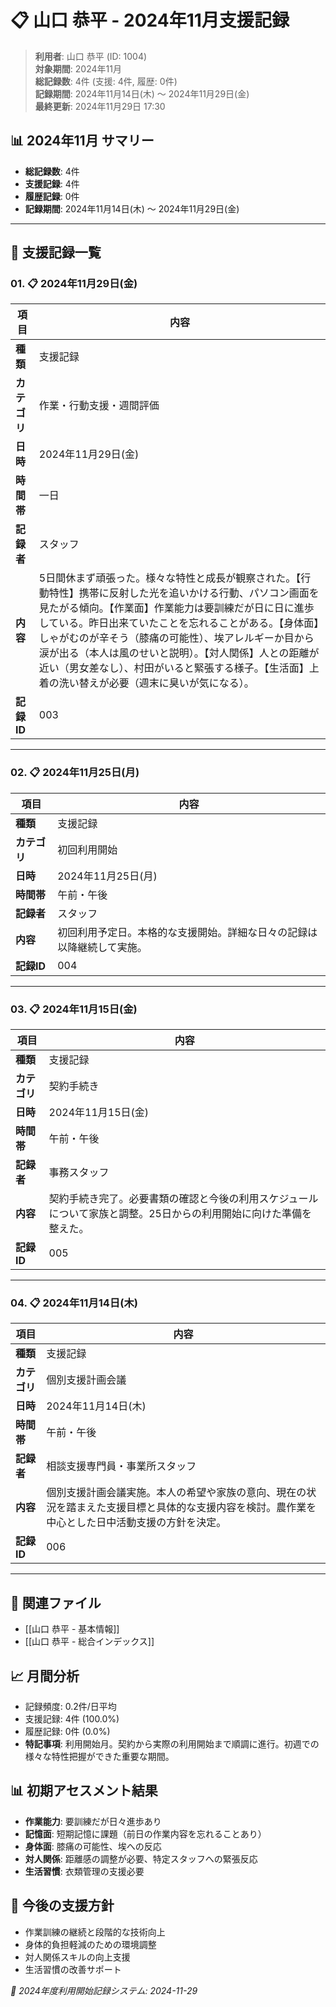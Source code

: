 # 📋 山口 恭平 - 2024年11月支援記録

> **利用者**: 山口 恭平 (ID: 1004)  
> **対象期間**: 2024年11月  
> **総記録数**: 4件 (支援: 4件, 履歴: 0件)  
> **記録期間**: 2024年11月14日(木) ～ 2024年11月29日(金)  
> **最終更新**: 2024年11月29日 17:30

## 📊 2024年11月 サマリー
- **総記録数**: 4件
- **支援記録**: 4件
- **履歴記録**: 0件
- **記録期間**: 2024年11月14日(木) ～ 2024年11月29日(金)

---

## 📝 支援記録一覧

### 01. 📋 2024年11月29日(金) 

| 項目 | 内容 |
|------|------|
| **種類** | 支援記録 |
| **カテゴリ** | 作業・行動支援・週間評価 |
| **日時** | 2024年11月29日(金) |
| **時間帯** | 一日 |
| **記録者** | スタッフ |
| **内容** | 5日間休まず頑張った。様々な特性と成長が観察された。【行動特性】携帯に反射した光を追いかける行動、パソコン画面を見たがる傾向。【作業面】作業能力は要訓練だが日に日に進歩している。昨日出来ていたことを忘れることがある。【身体面】しゃがむのが辛そう（膝痛の可能性）、埃アレルギーか目から涙が出る（本人は風のせいと説明）。【対人関係】人との距離が近い（男女差なし）、村田がいると緊張する様子。【生活面】上着の洗い替えが必要（週末に臭いが気になる）。 |
| **記録ID** | 003 |

---

### 02. 📋 2024年11月25日(月) 

| 項目 | 内容 |
|------|------|
| **種類** | 支援記録 |
| **カテゴリ** | 初回利用開始 |
| **日時** | 2024年11月25日(月) |
| **時間帯** | 午前・午後 |
| **記録者** | スタッフ |
| **内容** | 初回利用予定日。本格的な支援開始。詳細な日々の記録は以降継続して実施。 |
| **記録ID** | 004 |

---

### 03. 📋 2024年11月15日(金) 

| 項目 | 内容 |
|------|------|
| **種類** | 支援記録 |
| **カテゴリ** | 契約手続き |
| **日時** | 2024年11月15日(金) |
| **時間帯** | 午前・午後 |
| **記録者** | 事務スタッフ |
| **内容** | 契約手続き完了。必要書類の確認と今後の利用スケジュールについて家族と調整。25日からの利用開始に向けた準備を整えた。 |
| **記録ID** | 005 |

---

### 04. 📋 2024年11月14日(木) 

| 項目 | 内容 |
|------|------|
| **種類** | 支援記録 |
| **カテゴリ** | 個別支援計画会議 |
| **日時** | 2024年11月14日(木) |
| **時間帯** | 午前・午後 |
| **記録者** | 相談支援専門員・事業所スタッフ |
| **内容** | 個別支援計画会議実施。本人の希望や家族の意向、現在の状況を踏まえた支援目標と具体的な支援内容を検討。農作業を中心とした日中活動支援の方針を決定。 |
| **記録ID** | 006 |

---

## 🔗 関連ファイル
- [[山口 恭平 - 基本情報]]
- [[山口 恭平 - 総合インデックス]]

## 📈 月間分析
- 記録頻度: 0.2件/日平均
- 支援記録: 4件 (100.0%)
- 履歴記録: 0件 (0.0%)
- **特記事項**: 利用開始月。契約から実際の利用開始まで順調に進行。初週での様々な特性把握ができた重要な期間。

## 📊 初期アセスメント結果
- **作業能力**: 要訓練だが日々進歩あり
- **記憶面**: 短期記憶に課題（前日の作業内容を忘れることあり）
- **身体面**: 膝痛の可能性、埃への反応
- **対人関係**: 距離感の調整が必要、特定スタッフへの緊張反応
- **生活習慣**: 衣類管理の支援必要

## 📝 今後の支援方針
- 作業訓練の継続と段階的な技術向上
- 身体的負担軽減のための環境調整
- 対人関係スキルの向上支援
- 生活習慣の改善サポート

*🔄 2024年度利用開始記録システム: 2024-11-29* 